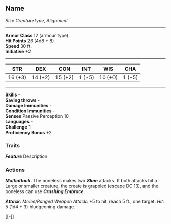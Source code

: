 <div class="statblock">
<h2>Name</h2>
<em>Size CreatureType, Alignment</em>
<hr>
<strong>Armor Class</strong> 12 (armour type)
<br>
<strong>Hit Points</strong> 26 (4d8 + 8)
<br>
<strong>Speed</strong> 30 ft.
<br>
<strong>Initiative</strong> +2
<hr>
<table class="ability-table">
  <thead>
    <tr>
      <th>STR</th>
      <th>DEX</th>
      <th>CON</th>
      <th>INT</th>
      <th>WIS</th>
      <th>CHA</th>
    </tr>
  </thead>
  <tbody>
    <tr>
      <td>16 (+3)</td>
      <td>14 (+2)</td>
      <td>15 (+2)</td>
      <td>1 (-5)</td>
      <td>10 (+0)</td>
      <td>1 (-5)</td>
    </tr>
  </tbody>
</table>
<hr>
<strong>Skills</strong> - <br>
<strong>Saving throws</strong> - <br>
<strong>Damage Immunities</strong> - <br>
<strong>Condition Immunities</strong> - <br>
<strong>Senses</strong> Passive Perception 10<br>
<strong>Languages</strong> -<br>
<strong>Challenge</strong> 1<br>
<strong>Proficiency Bonus</strong> +2<br>
<h3>Traits</h3>
<p><strong><em>Feature</em></strong> Description</p>
<h3>Actions</h3>
<p><strong><em>Multiattack.</em></strong> The boneless makes two <strong><em>Slam</em></strong> attacks. If both attacks hit a Large or smaller creature, the create is grappled (escape DC 13), and the boneless can use <strong><em>Crushing Embrace</em></strong>.</p>
<p><strong><em>Attack.</em></strong> <em>Melee/Ranged Weapon Attack:</em> +5 to hit, reach 5 ft., one target. <em>Hit:</em> 5 (1d4 + 3) bludgeoning damage.</p>
</div>

[[-]]